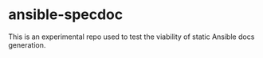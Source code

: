 # ansible-specdoc

This is an experimental repo used to test the viability of static Ansible docs generation.